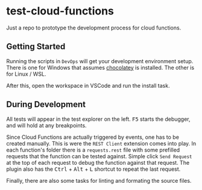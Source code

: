 # test-cloud-functions
Just a repo to prototype the development process for cloud functions.

## Getting Started
Running the scripts in `DevOps` will get your development environment setup. There is one for Windows that assumes [chocolatey](https://chocolatey.org/) is installed. The other is for Linux / WSL.

After this, open the workspace in VSCode and run the install task.

## During Development
All tests will appear in the test explorer on the left. <kbd>F5</kbd> starts the debugger, and will hold at any breakpoints.

Since Cloud Functions are actually triggered by events, one has to be created manually. This is were the `REST Client` extension comes into play. In each function's folder there is a `requests.rest` file with some prefilled requests that the function can be tested against. Simple click `Send Request` at the top of each request to debug the function against that request. The plugin also has the <kbd>Ctrl</kbd> + <kbd>Alt</kbd> + <kbd>L</kbd> shortcut to repeat the last request.

Finally, there are also some tasks for linting and formating the source files.